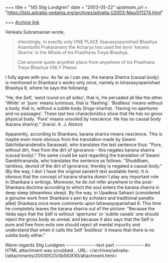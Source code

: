 +++
title = "145 Stig Lundgren"
date = "2003-05-22"
upstream_url = "https://lists.advaita-vedanta.org/archives/advaita-l/2003-May/011274.html"

+++
[Archive link](https://lists.advaita-vedanta.org/archives/advaita-l/2003-May/011274.html)

Venkata Subramanian wrote,

>    interstingly,  in exactly only ONE PLACE (Isavasyopanishad
> Bhashya Asambuthi Prakaranam)  the Acharya has used the term
> 'karana Sharira' in the Whole of his Prasthana Treya Bhashya.
>
>   Can anyone quote anyother place from anywhere of his
Prasthana
> Treya Bhashya ONLY Please.
>

I fully agree with you. As far as I can see, the karana Sharira
(causal body) is mentioned in Shankara´s works only once, namely
in Ishavasyopanishad Bhashya 8, where he says the following:

"He, the Self, 'went round on all sides', that is, He pervaded
all like the ether. 'White' or 'pure' means luminous, that is
'flashing'. 'Bodiless' means without a body, that is, without a
subtle body (linga-sharira). 'Having no apertures and no
passages'. These last two characteristics show that He has no
gross physical body. 'Pure' means unsoiled by nescience. He has
no causal body (karana sharira)." (transl. A. J. Alston)

Apparently, according to Shankara, karana sharira means
nescience. This is maybe even more obvious from the translation
made by Swami Satchidanandendra Saraswati, who translates the
last sentence thus: "Pure, without dirt, free from the dirt of
ignorance - this negates karana sharira (causal body)." The same
could be said regarding the translation of Swami Gambhirananda,
who translates the sentence as follows: "Shuddham, taintless,
devoid of the dirt of ignorance; thereby is negated a causal
body." (By the way, I don´t have the original sanskrit text
available here).
     It is obvious that the concept of karana sharira doesn´t
play any important role in Shankara´s writings. Moreover, he do
not refer anywhere to the post-Shankara doctrine according to
which the soul enters the karana sharira in deep sleep (dreamless
sleep).
     By the way, in Upadesa Sahasri (considered a genuine work
from Shankara´s pen by scholars and traditional pandits alike)
Shankara once more comments upon Ishavasyopanishad 8. This time
he completely leaves the karana sharira out of the picture:
"Because the Veda says that the Self is without 'apertures' or
'subtle canals' one should reject the gross body as unreal; and
because it also says that the Self is pure and free from evils
one should reject all mental impurity and understand that when it
calls the Self 'bodiless' it means that there is no subtle body
either."

Warm regards
Stig Lundgren
-------------- next part --------------
An HTML attachment was scrubbed...
URL: </archives/advaita-l/attachments/20030523/0b563f30/attachment.html>
